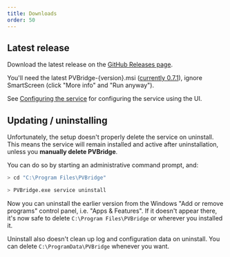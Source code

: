```yaml
---
title: Downloads
order: 50
---
```

## Latest release
Download the latest release on the [GitHub Releases page](https://github.com/CodeCasterNL/PVBridge/releases).

You'll need the latest PVBridge-{version}.msi ([currently 0.7.1](https://github.com/CodeCasterNL/PVBridge/releases/tag/v0.7.1)), ignore SmartScreen (click "More info" and "Run anyway").

See [Configuring the service](./configuration.md) for configuring the service using the UI.

## Updating / uninstalling
Unfortunately, the setup doesn't properly delete the service on uninstall. This means the service will remain installed and active after uninstallation, unless you **manually delete PVBridge**.

You can do so by starting an administrative command prompt, and:

```bash
> cd "C:\Program Files\PVBridge"

> PVBridge.exe service uninstall
```

Now you can uninstall the earlier version from the Windows "Add or remove programs" control panel, i.e. "Apps & Features". If it doesn't appear there, it's now safe to delete `C:\Program Files\PVBridge` or wherever you installed it.

Uninstall also doesn't clean up log and configuration data on uninstall. You can delete `C:\ProgramData\PVBridge` whenever you want.
